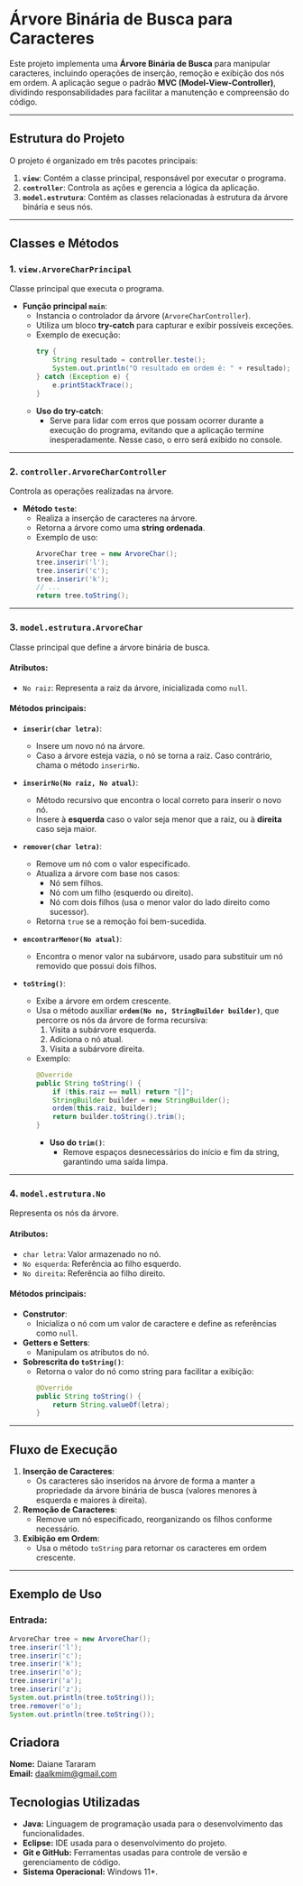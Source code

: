 # Árvore Binária de Busca para Caracteres

Este projeto implementa uma **Árvore Binária de Busca** para manipular caracteres, incluindo operações de inserção, remoção e exibição dos nós em ordem. A aplicação segue o padrão **MVC (Model-View-Controller)**, dividindo responsabilidades para facilitar a manutenção e compreensão do código.

---

## Estrutura do Projeto

O projeto é organizado em três pacotes principais:

1. **`view`**: Contém a classe principal, responsável por executar o programa.
2. **`controller`**: Controla as ações e gerencia a lógica da aplicação.
3. **`model.estrutura`**: Contém as classes relacionadas à estrutura da árvore binária e seus nós.

---

## Classes e Métodos

### 1. **`view.ArvoreCharPrincipal`**

Classe principal que executa o programa.

- **Função principal `main`**:
  - Instancia o controlador da árvore (`ArvoreCharController`).
  - Utiliza um bloco **try-catch** para capturar e exibir possíveis exceções.
  - Exemplo de execução:
    ```java
    try {
        String resultado = controller.teste();
        System.out.println("O resultado em ordem é: " + resultado);
    } catch (Exception e) {
        e.printStackTrace();
    }
    ```
  - **Uso do try-catch**:
    - Serve para lidar com erros que possam ocorrer durante a execução do programa, evitando que a aplicação termine inesperadamente. Nesse caso, o erro será exibido no console.

---

### 2. **`controller.ArvoreCharController`**

Controla as operações realizadas na árvore.

- **Método `teste`**:
  - Realiza a inserção de caracteres na árvore.
  - Retorna a árvore como uma **string ordenada**.
  - Exemplo de uso:
    ```java
    ArvoreChar tree = new ArvoreChar();
    tree.inserir('l');
    tree.inserir('c');
    tree.inserir('k');
    // ...
    return tree.toString();
    ```

---

### 3. **`model.estrutura.ArvoreChar`**

Classe principal que define a árvore binária de busca.

#### Atributos:
- `No raiz`: Representa a raiz da árvore, inicializada como `null`.

#### Métodos principais:
- **`inserir(char letra)`**:
  - Insere um novo nó na árvore.
  - Caso a árvore esteja vazia, o nó se torna a raiz. Caso contrário, chama o método `inserirNo`.

- **`inserirNo(No raiz, No atual)`**:
  - Método recursivo que encontra o local correto para inserir o novo nó.
  - Insere à **esquerda** caso o valor seja menor que a raiz, ou à **direita** caso seja maior.

- **`remover(char letra)`**:
  - Remove um nó com o valor especificado.
  - Atualiza a árvore com base nos casos:
    - Nó sem filhos.
    - Nó com um filho (esquerdo ou direito).
    - Nó com dois filhos (usa o menor valor do lado direito como sucessor).
  - Retorna `true` se a remoção foi bem-sucedida.

- **`encontrarMenor(No atual)`**:
  - Encontra o menor valor na subárvore, usado para substituir um nó removido que possui dois filhos.

- **`toString()`**:
  - Exibe a árvore em ordem crescente.
  - Usa o método auxiliar **`ordem(No no, StringBuilder builder)`**, que percorre os nós da árvore de forma recursiva:
    1. Visita a subárvore esquerda.
    2. Adiciona o nó atual.
    3. Visita a subárvore direita.
  - Exemplo:
    ```java
    @Override
    public String toString() {
        if (this.raiz == null) return "[]";
        StringBuilder builder = new StringBuilder();
        ordem(this.raiz, builder);
        return builder.toString().trim();
    }
    ```
    - **Uso do `trim()`**:
      - Remove espaços desnecessários do início e fim da string, garantindo uma saída limpa.

---

### 4. **`model.estrutura.No`**

Representa os nós da árvore.

#### Atributos:
- `char letra`: Valor armazenado no nó.
- `No esquerda`: Referência ao filho esquerdo.
- `No direita`: Referência ao filho direito.

#### Métodos principais:
- **Construtor**:
  - Inicializa o nó com um valor de caractere e define as referências como `null`.
- **Getters e Setters**:
  - Manipulam os atributos do nó.
- **Sobrescrita do `toString()`**:
  - Retorna o valor do nó como string para facilitar a exibição:
    ```java
    @Override
    public String toString() {
        return String.valueOf(letra);
    }
    ```

---

## Fluxo de Execução

1. **Inserção de Caracteres**:
   - Os caracteres são inseridos na árvore de forma a manter a propriedade da árvore binária de busca (valores menores à esquerda e maiores à direita).
2. **Remoção de Caracteres**:
   - Remove um nó especificado, reorganizando os filhos conforme necessário.
3. **Exibição em Ordem**:
   - Usa o método `toString` para retornar os caracteres em ordem crescente.

---

## Exemplo de Uso

### Entrada:
```java
ArvoreChar tree = new ArvoreChar();
tree.inserir('l');
tree.inserir('c');
tree.inserir('k');
tree.inserir('o');
tree.inserir('a');
tree.inserir('z');
System.out.println(tree.toString());
tree.remover('o');
System.out.println(tree.toString());
```

## Criadora

**Nome:** Daiane Tararam  
**Email:** daalkmim@gmail.com

## Tecnologias Utilizadas

- **Java:** Linguagem de programação usada para o desenvolvimento das funcionalidades.
- **Eclipse:** IDE usada para o desenvolvimento do projeto.
- **Git e GitHub:** Ferramentas usadas para controle de versão e gerenciamento de código.
- **Sistema Operacional:** Windows 11*.

